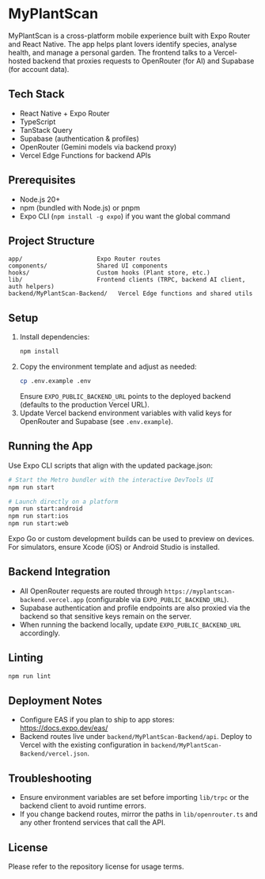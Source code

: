 ﻿# MyPlantScan

MyPlantScan is a cross-platform mobile experience built with Expo Router and React Native. The app helps plant lovers identify species, analyse health, and manage a personal garden. The frontend talks to a Vercel-hosted backend that proxies requests to OpenRouter (for AI) and Supabase (for account data).

## Tech Stack
- React Native + Expo Router
- TypeScript
- TanStack Query
- Supabase (authentication & profiles)
- OpenRouter (Gemini models via backend proxy)
- Vercel Edge Functions for backend APIs

## Prerequisites
- Node.js 20+
- npm (bundled with Node.js) or pnpm
- Expo CLI (`npm install -g expo`) if you want the global command

## Project Structure
```
app/                     Expo Router routes
components/              Shared UI components
hooks/                   Custom hooks (Plant store, etc.)
lib/                     Frontend clients (TRPC, backend AI client, auth helpers)
backend/MyPlantScan-Backend/   Vercel Edge functions and shared utils
```

## Setup
1. Install dependencies:
   ```bash
   npm install
   ```
2. Copy the environment template and adjust as needed:
   ```bash
   cp .env.example .env
   ```
   Ensure `EXPO_PUBLIC_BACKEND_URL` points to the deployed backend (defaults to the production Vercel URL).
3. Update Vercel backend environment variables with valid keys for OpenRouter and Supabase (see `.env.example`).

## Running the App
Use Expo CLI scripts that align with the updated package.json:
```bash
# Start the Metro bundler with the interactive DevTools UI
npm run start

# Launch directly on a platform
npm run start:android
npm run start:ios
npm run start:web
```
Expo Go or custom development builds can be used to preview on devices. For simulators, ensure Xcode (iOS) or Android Studio is installed.

## Backend Integration
- All OpenRouter requests are routed through `https://myplantscan-backend.vercel.app` (configurable via `EXPO_PUBLIC_BACKEND_URL`).
- Supabase authentication and profile endpoints are also proxied via the backend so that sensitive keys remain on the server.
- When running the backend locally, update `EXPO_PUBLIC_BACKEND_URL` accordingly.

## Linting
```bash
npm run lint
```

## Deployment Notes
- Configure EAS if you plan to ship to app stores: https://docs.expo.dev/eas/
- Backend routes live under `backend/MyPlantScan-Backend/api`. Deploy to Vercel with the existing configuration in `backend/MyPlantScan-Backend/vercel.json`.

## Troubleshooting
- Ensure environment variables are set before importing `lib/trpc` or the backend client to avoid runtime errors.
- If you change backend routes, mirror the paths in `lib/openrouter.ts` and any other frontend services that call the API.

## License
Please refer to the repository license for usage terms.
